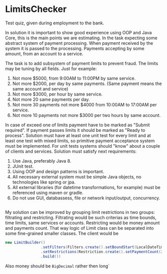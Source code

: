 # LimitsChecker
Test quiz, given during employment to the bank.

In solution it is important to show good experience using OOP and Java Core, this is the main points we are estimating.
In the task expecting some abstract system of payment processing. When payment received by the system it is passed to the processing.
Payments accepting by some amount, from an account to a service.

The task is to add subsystem of payment limits to prevent fraud.
The limits may be tuning by all fields.
Just for example:

1. Not more $5000, from 9:00AM to 11:00PM by same service.
2. Not more $2000, per day by same payments. (Same payment means the same account and service)
3. Not more $3000, per hour by same service.
4. Not more 20 same payments per day.
5. Not more 30 payments not more $4000 from 10:00AM to 17:00AM per service.
6. Not more 10 payments not more $3000 per two hours by same account.

In case of exceed one of limits payment have to be marked as "Submit required". If payment passes limits it should be marked as "Ready to process".
Solution must have at least one unit test for every limit and at least one test with mixed limits, so primitive payment acceptance system must be implemented.
For unit tests systems should "know" about a couple of clients and services.
Solution must satisfy next requirements:
1. Use Java, preferably Java 8.
2. JUnit test.
3. Using OOP and design patterns is important.
4. All necessary external system must be simple Java objects, no technologies like spring or jpa.
5. All external libraries (for datetime transformations, for example) must be referenced using maven or gradle.
6. Do not use GUI, databassess, file or network input/output, concurrency.

##
My solution can be improved by grouping limit restrictions in two groups: filtrating and restricting.
Filtrating would be such criterias as time bounds, time limits, same services or accounts. Restricting would be money amount and payments count.
That way logic of Limit class can be separated into some fine-grained smaller classes.
The client would be
```java
new LimitBuilder()
                .setFilters(Filters.create().setBoundStart(LocalDateTime.parse("2016-01-01T09:30")).setBoundEnd(LocalDateTime.parse("2016-01-01T19:51"))
                .setRestrictions(Restriction.create().setPaymentCount(2L).setAmount(1000L))
                .build())
```
Also money should be `BigDecimal` rather then long`